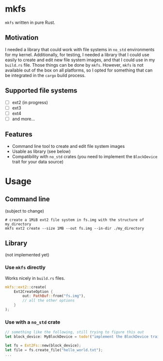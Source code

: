 # mkfs
`mkfs` written in pure Rust.

## Motivation
I needed a library that could work with file systems in `no_std` environments for my kernel.
Additionally, for testing, I needed a library that I could use easily to create and edit
new file system images, and that I could use in my `build.rs` file. Those things can be done
by `mkfs`. However, `mkfs` is not available out of the box on all platforms, so I opted for
something that can be integrated in the `cargo` build process.

## Supported file systems
- [ ] ext2 (in progress)
- [ ] ext3
- [ ] ext4
- [ ] and more...

## Features
- Command line tool to create and edit file system images
- Usable as library (see below)
- Compatibility with `no_std` crates (you need to implement the `BlockDevice` trait for your data source)

# Usage

## Command line
(subject to change)
```shell
# create a 1MiB ext2 file system in fs.img with the structure of my_directory
mkfs ext2 create --size 1MB --out fs.img --in-dir ./my_directory
```

## Library
(not implemented yet)

### Use `mkfs` directly
Works nicely in `build.rs` files.

```rust
mkfs::ext2::create(
    Ext2CreateOption {
        out: PathBuf::from("fs.img"),
        // all the other options
    }
);
```

### Use with a `no_std` crate
```rust
// something like the following, still trying to figure this out
let block_device: MyBlockDevice = todo!("implement the BlockDevice trait");

let fs = Ext2Fs::new(block_device);
let file = fs.create_file("hello_world.txt");
...
```
